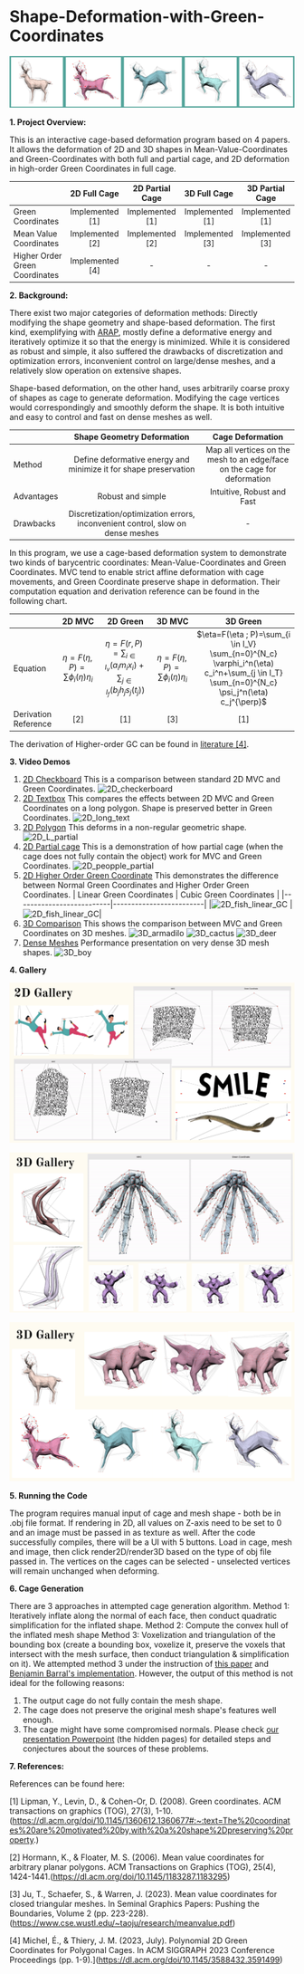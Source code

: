 # Shape-Deformation-with-Green-Coordinates



![thumbnail](img/thumbnail.png)

**1. Project Overview:**


This is an interactive cage-based deformation program based on 4 papers. It allows the deformation of 2D and 3D shapes in Mean-Value-Coordinates and Green-Coordinates with both full and partial cage, and 2D deformation in high-order Green Coordinates in full cage.

|                               | 2D Full Cage       | 2D Partial Cage    | 3D Full Cage       | 3D Partial Cage    |
|-------------------------------|:------------------:|:------------------:|:------------------:|:------------------:|
| Green Coordinates             | Implemented [1]    | Implemented [1]    | Implemented [1]    | Implemented [1]    |
| Mean Value Coordinates        | Implemented [2]    | Implemented [2]    | Implemented [3]    | Implemented [3]    |
| Higher Order Green Coordinates| Implemented [4]    | -                  | -                  | -                  |

**2. Background:**

There exist two major categories of deformation methods: Directly modifying the shape geometry and shape-based deformation. The first kind, exemplifying with [ARAP](https://igl.ethz.ch/projects/ARAP/arap_web.pdf), mostly define a deformative energy and iteratively optimize it so that the energy is minimized. While it is considered as robust and simple, it also suffered the drawbacks of discretization and optimization errors, inconvenient control on large/dense meshes, and a relatively slow operation on extensive shapes.

Shape-based deformation, on the other hand, uses arbitrarily coarse proxy of shapes as cage to generate deformation. Modifying the cage vertices would correspondingly and smoothly deform the shape. It is both intuitive and easy to control and fast on dense meshes as well.

|            | Shape Geometry Deformation       | Cage Deformation    |
|------------|:--------------------------------:|:-------------------:|
| Method     | Define deformative energy and minimize it for shape preservation | Map all vertices on the mesh to an edge/face on the cage for deformation |
| Advantages | Robust and simple                  | Intuitive, Robust and Fast    |
| Drawbacks  | Discretization/optimization errors, inconvenient control, slow on dense meshes    | - |


In this program, we use a cage-based deformation system to demonstrate two kinds of barycentric coordinates: Mean-Value-Coordinates and Green Coordinates. MVC tend to enable strict affine deformation with cage movements, and Green Coordinate preserve shape in deformation. Their computation equation and derivation reference can be found in the following chart.

|                        | 2D MVC             | 2D Green           | 3D MVC             | 3D Green           |
|------------------------|:------------------:|:------------------:|:------------------:|:------------------:|
| Equation               | $\eta = F(\eta, P) = \sum \phi_i(\eta)\eta_i$    |$\eta = F(r, P) = \sum_{i \in I_v} (a_i m_i x_i) + \sum_{j \in I_f} (b_j h_j s_j(t_j))$    |  $\eta = F(\eta, P) = \sum \phi_i(\eta)\eta_i$    | $\eta=F(\eta ; P)=\sum_{i \in I_V} \sum_{n=0}^{N_c} \varphi_i^n(\eta) c_i^n+\sum_{j \in I_T} \sum_{n=0}^{N_c} \psi_j^n(\eta) c_j^{\perp}$ |
| Derivation Reference   | [2]    | [1] | [3]    | [1]    |

The derivation of Higher-order GC can be found in [literature [4]](https://dl.acm.org/doi/10.1145/3588432.3591499).

**3. Video Demos**

1. [2D Checkboard](https://drive.google.com/file/d/1Tv90_fNeY3msEWVUe6MKIQjMk2p1p7Hs/view?resourcekey) This is a comparison between standard 2D MVC and Green Coordinates.
   ![2D_checkerboard](https://github.com/user-attachments/assets/b5d6b840-386e-4379-bdbc-8436f5b27a4b)
2. [2D Textbox](https://drive.google.com/file/d/1eL7cK24PDWqYp1cIfKZ9WoCwSlH22cfV/view?resourcekey) This compares the effects between 2D MVC and Green Coordinates on a long polygon. Shape is preserved better in Green Coordinates.
   ![2D_long_text](https://github.com/user-attachments/assets/f36db450-8914-40a4-b38e-2b4a35ea87b2)
3. [2D Polygon](https://drive.google.com/file/d/1Y2jMKp0Q78xqYkU0DVxVk2EkSoMKLAoM/view?resourcekey) This deforms in a non-regular geometric shape.
   ![2D_L_partial](https://github.com/user-attachments/assets/f0fb71b6-6790-4b3f-823a-fe200c59f17f)
4. [2D Partial cage](https://drive.google.com/file/d/1rzItOy5FuhK3ILUQJuMyod_5LOBUMP9s/view?resourcekey) This is a demonstration of how partial cage (when the cage does not fully contain the object) work for MVC and Green Coordinates.
   ![2D_peopple_partial](https://github.com/user-attachments/assets/fe159c25-8317-45d4-b033-7c374936f7be)
5. [2D Higher Order Green Coordinate](https://drive.google.com/file/d/1P3DTDgx6zwGS-er37GczWgRKbHiA7IeV/view?resourcekey) This demonstrates the difference between Normal Green Coordinates and Higher Order Green Coordinates.
   | Linear Green Coordinates | Cubic Green Coordinates |
   |--------------------------|-------------------------|
   |![2D_fish_linear_GC](https://github.com/user-attachments/assets/08a9dd70-c1c1-49a8-8cb4-ca34c836dd41)
| ![2D_fish_linear_GC](https://github.com/user-attachments/assets/1a47d619-ee03-4a44-b586-0897091ab18e)|
6. [3D Comparison](https://drive.google.com/file/d/1JZJuo6hvgi2CI2oz2v3cUJzgsg5bKquL/view?resourcekey) This shows the comparison between MVC and Green Coordinates on 3D meshes.
    ![3D_armadilo](https://github.com/user-attachments/assets/923ab6fe-2450-4f34-897c-01c516c28ab1)
    ![3D_cactus](https://github.com/user-attachments/assets/dbb57956-d739-4682-9477-ea54d1215eaf)
   ![3D_deer](https://github.com/user-attachments/assets/76564a7e-bd4d-4567-bdee-863626f60e9c)
7. [Dense Meshes](https://drive.google.com/file/d/19qOvTyO6YCqAK_aAb3zB-NklKSfiVfhZ/view?resourcekey) Performance presentation on very dense 3D mesh shapes.
    ![3D_boy](https://github.com/user-attachments/assets/c7d321a1-b76f-4a18-b67d-51d0ed28e33e)


**4. Gallery**

![2D_gallery_1](img/2D_gallery_1.png)

![3D_gallery_1](img/3D_gallery_1.png)

![3D_gallery_2](img/3D_gallery_2.png)

**5. Running the Code**

The program requires manual input of cage and mesh shape - both be in .obj file format. If rendering in 2D, all values on Z-axis need to be set to 0 and an image must be passed in as texture as well. After the code successfully compiles, there will be a UI with 5 buttons. Load in cage, mesh and image, then click render2D/render3D based on the type of obj file passed in. The vertices on the cages can be selected - unselected vertices will remain unchanged when deforming.

**6. Cage Generation**

There are 3 approaches in attempted cage generation algorithm.
Method 1: Iteratively inflate along the normal of each face, then conduct quadratic simplification for the inflated shape.
Method 2: Compute the convex hull of the inflated mesh shape
Method 3: Voxelization and triangulation of the bounding box (create a bounding box, voxelize it, preserve the voxels that intersect with the mesh surface, then conduct triangulation & simplification on it).
We attempted method 3 under the instruction of [this paper](http://www.cad.zju.edu.cn/home/hwlin/pdf_files/Automatic-generation-of-coarse-bounding-cages-from-dense-meshes.pdf) and [Benjamin Barral's implementation](https://github.com/BenjBarral/Cage-Based-Deformation-MVC). However, the output of this method is not ideal for the following reasons:
1. The output cage do not fully contain the mesh shape.
2. The cage does not preserve the original mesh shape's features well enough.
3. The cage might have some compromised normals.
Please check [our presentation Powerpoint](https://docs.google.com/presentation/d/1sWqiZ9bn0oQjIBL6exVA91wCfn0Mvm8iWtjkzzziVLQ/edit#slide=id.g2dad409eede_0_63) (the hidden pages) for detailed steps and conjectures about the sources of these problems. 

**7. References:**

References can be found here:

[1] Lipman, Y., Levin, D., & Cohen-Or, D. (2008). Green coordinates. ACM transactions on graphics (TOG), 27(3), 1-10.(https://dl.acm.org/doi/10.1145/1360612.1360677#:~:text=The%20coordinates%20are%20motivated%20by,with%20a%20shape%2Dpreserving%20property.)

[2] Hormann, K., & Floater, M. S. (2006). Mean value coordinates for arbitrary planar polygons. ACM Transactions on Graphics (TOG), 25(4), 1424-1441.(https://dl.acm.org/doi/10.1145/1183287.1183295)

[3] Ju, T., Schaefer, S., & Warren, J. (2023). Mean value coordinates for closed triangular meshes. In Seminal Graphics Papers: Pushing the Boundaries, Volume 2 (pp. 223-228).(https://www.cse.wustl.edu/~taoju/research/meanvalue.pdf)

[4] Michel, É., & Thiery, J. M. (2023, July). Polynomial 2D Green Coordinates for Polygonal Cages. In ACM SIGGRAPH 2023 Conference Proceedings (pp. 1-9).](https://dl.acm.org/doi/10.1145/3588432.3591499)
